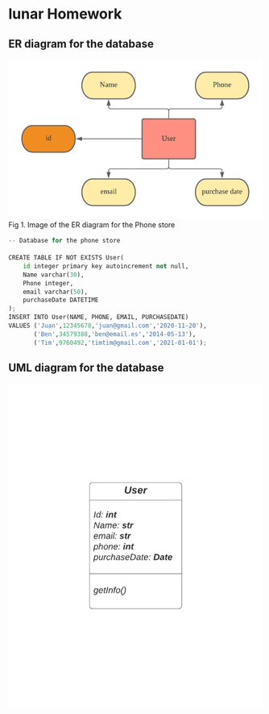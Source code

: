 # lunar Homework

## ER diagram for the database
![](https://github.com/TimurGar/Unit-3/blob/main/ER%20diagram%20for%20Phone%20Store%20Application.png)
Fig 1. Image of the ER diagram for the Phone store

```.py
-- Database for the phone store

CREATE TABLE IF NOT EXISTS User(
    id integer primary key autoincrement not null,
    Name varchar(30),
    Phone integer,
    email varchar(50),
    purchaseDate DATETIME
);
INSERT INTO User(NAME, PHONE, EMAIL, PURCHASEDATE)
VALUES ('Juan',12345678,'juan@gmail.com','2020-11-20'),
       ('Ben',34579388,'ben@email.es','2014-05-13'),
       ('Tim',9760492,'timtim@gmail.com','2021-01-01');
```

## UML diagram for the database
![](https://github.com/TimurGar/Unit-3/blob/main/UML%20diagram%20for%20Phone%20store.png)

